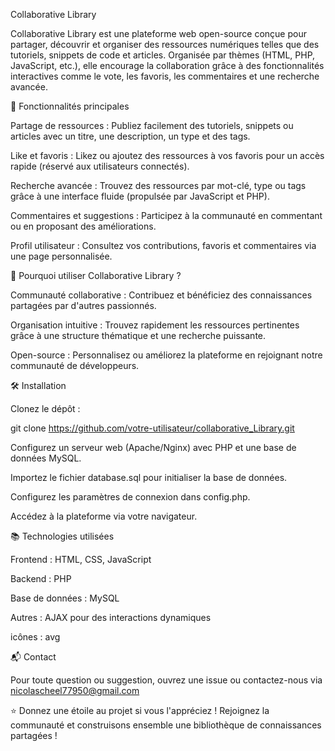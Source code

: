Collaborative Library
 
 Collaborative Library est une plateforme web open-source conçue pour partager, découvrir et organiser des ressources numériques telles que des tutoriels, snippets de code et articles. Organisée par thèmes (HTML, PHP, JavaScript, etc.), elle encourage la collaboration grâce à des fonctionnalités interactives comme le vote, les favoris, les commentaires et une recherche avancée.
 
 🎯 Fonctionnalités principales
 
 Partage de ressources : Publiez facilement des tutoriels, snippets ou articles avec un titre, une description, un type et des tags.
 
 Like et favoris : Likez ou ajoutez des ressources à vos favoris pour un accès rapide (réservé aux utilisateurs connectés).
 
 Recherche avancée : Trouvez des ressources par mot-clé, type ou tags grâce à une interface fluide (propulsée par JavaScript et PHP).
 
 Commentaires et suggestions : Participez à la communauté en commentant ou en proposant des améliorations.
 
 Profil utilisateur : Consultez vos contributions, favoris et commentaires via une page personnalisée.
 
 
 🚀 Pourquoi utiliser Collaborative Library ?
 
 Communauté collaborative : Contribuez et bénéficiez des connaissances partagées par d'autres passionnés.
 
 Organisation intuitive : Trouvez rapidement les ressources pertinentes grâce à une structure thématique et une recherche puissante.
 
 Open-source : Personnalisez ou améliorez la plateforme en rejoignant notre communauté de développeurs.
 
 
 🛠️ Installation
 
 Clonez le dépôt :
 
 git clone https://github.com/votre-utilisateur/collaborative_Library.git
 
 Configurez un serveur web (Apache/Nginx) avec PHP et une base de données MySQL.
 
 Importez le fichier database.sql pour initialiser la base de données.
 
 Configurez les paramètres de connexion dans config.php.
 
 Accédez à la plateforme via votre navigateur.
 
 
 📚 Technologies utilisées
 
 
 Frontend : HTML, CSS, JavaScript
 
 Backend : PHP
 
 Base de données : MySQL
 
 Autres : AJAX pour des interactions dynamiques
 
 icônes : avg
 
 
 📬 Contact
 
 Pour toute question ou suggestion, ouvrez une issue ou contactez-nous via nicolascheel77950@gmail.com
 
 
 
 ⭐ Donnez une étoile au projet si vous l'appréciez !
 Rejoignez la communauté et construisons ensemble une bibliothèque de connaissances partagées !

